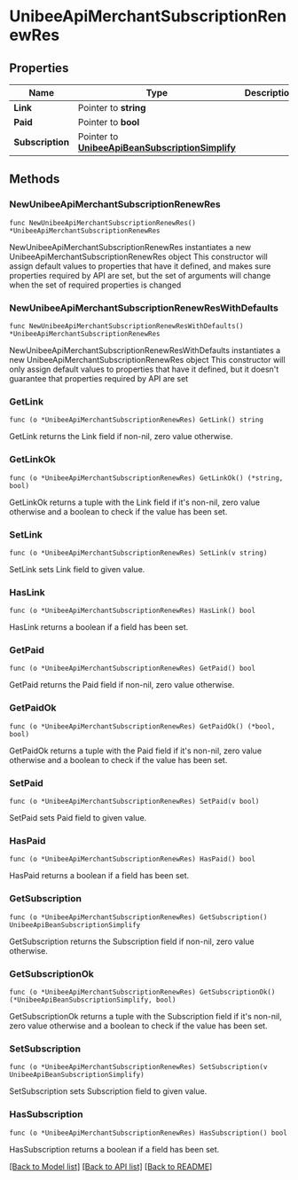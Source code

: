 # UnibeeApiMerchantSubscriptionRenewRes

## Properties

Name | Type | Description | Notes
------------ | ------------- | ------------- | -------------
**Link** | Pointer to **string** |  | [optional] 
**Paid** | Pointer to **bool** |  | [optional] 
**Subscription** | Pointer to [**UnibeeApiBeanSubscriptionSimplify**](UnibeeApiBeanSubscriptionSimplify.md) |  | [optional] 

## Methods

### NewUnibeeApiMerchantSubscriptionRenewRes

`func NewUnibeeApiMerchantSubscriptionRenewRes() *UnibeeApiMerchantSubscriptionRenewRes`

NewUnibeeApiMerchantSubscriptionRenewRes instantiates a new UnibeeApiMerchantSubscriptionRenewRes object
This constructor will assign default values to properties that have it defined,
and makes sure properties required by API are set, but the set of arguments
will change when the set of required properties is changed

### NewUnibeeApiMerchantSubscriptionRenewResWithDefaults

`func NewUnibeeApiMerchantSubscriptionRenewResWithDefaults() *UnibeeApiMerchantSubscriptionRenewRes`

NewUnibeeApiMerchantSubscriptionRenewResWithDefaults instantiates a new UnibeeApiMerchantSubscriptionRenewRes object
This constructor will only assign default values to properties that have it defined,
but it doesn't guarantee that properties required by API are set

### GetLink

`func (o *UnibeeApiMerchantSubscriptionRenewRes) GetLink() string`

GetLink returns the Link field if non-nil, zero value otherwise.

### GetLinkOk

`func (o *UnibeeApiMerchantSubscriptionRenewRes) GetLinkOk() (*string, bool)`

GetLinkOk returns a tuple with the Link field if it's non-nil, zero value otherwise
and a boolean to check if the value has been set.

### SetLink

`func (o *UnibeeApiMerchantSubscriptionRenewRes) SetLink(v string)`

SetLink sets Link field to given value.

### HasLink

`func (o *UnibeeApiMerchantSubscriptionRenewRes) HasLink() bool`

HasLink returns a boolean if a field has been set.

### GetPaid

`func (o *UnibeeApiMerchantSubscriptionRenewRes) GetPaid() bool`

GetPaid returns the Paid field if non-nil, zero value otherwise.

### GetPaidOk

`func (o *UnibeeApiMerchantSubscriptionRenewRes) GetPaidOk() (*bool, bool)`

GetPaidOk returns a tuple with the Paid field if it's non-nil, zero value otherwise
and a boolean to check if the value has been set.

### SetPaid

`func (o *UnibeeApiMerchantSubscriptionRenewRes) SetPaid(v bool)`

SetPaid sets Paid field to given value.

### HasPaid

`func (o *UnibeeApiMerchantSubscriptionRenewRes) HasPaid() bool`

HasPaid returns a boolean if a field has been set.

### GetSubscription

`func (o *UnibeeApiMerchantSubscriptionRenewRes) GetSubscription() UnibeeApiBeanSubscriptionSimplify`

GetSubscription returns the Subscription field if non-nil, zero value otherwise.

### GetSubscriptionOk

`func (o *UnibeeApiMerchantSubscriptionRenewRes) GetSubscriptionOk() (*UnibeeApiBeanSubscriptionSimplify, bool)`

GetSubscriptionOk returns a tuple with the Subscription field if it's non-nil, zero value otherwise
and a boolean to check if the value has been set.

### SetSubscription

`func (o *UnibeeApiMerchantSubscriptionRenewRes) SetSubscription(v UnibeeApiBeanSubscriptionSimplify)`

SetSubscription sets Subscription field to given value.

### HasSubscription

`func (o *UnibeeApiMerchantSubscriptionRenewRes) HasSubscription() bool`

HasSubscription returns a boolean if a field has been set.


[[Back to Model list]](../README.md#documentation-for-models) [[Back to API list]](../README.md#documentation-for-api-endpoints) [[Back to README]](../README.md)


